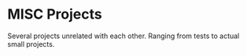 # MISC Projects

Several projects unrelated with each other. Ranging from tests to actual small projects.